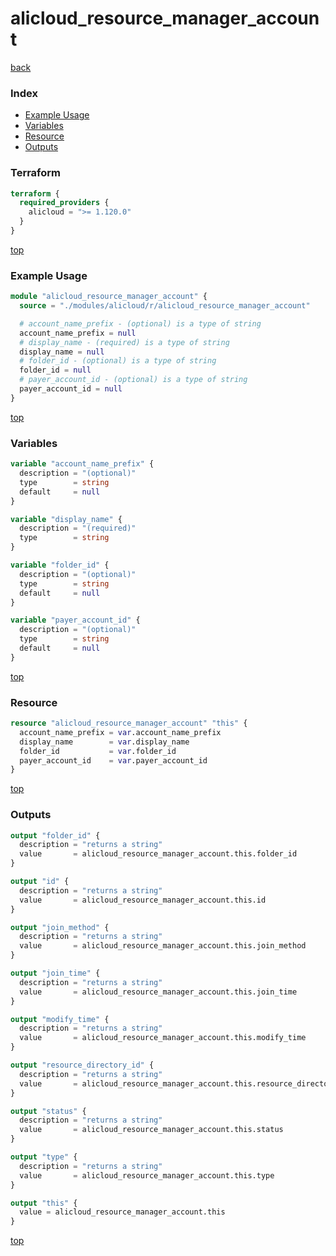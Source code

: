# alicloud_resource_manager_account

[back](../alicloud.md)

### Index

- [Example Usage](#example-usage)
- [Variables](#variables)
- [Resource](#resource)
- [Outputs](#outputs)

### Terraform

```terraform
terraform {
  required_providers {
    alicloud = ">= 1.120.0"
  }
}
```

[top](#index)

### Example Usage

```terraform
module "alicloud_resource_manager_account" {
  source = "./modules/alicloud/r/alicloud_resource_manager_account"

  # account_name_prefix - (optional) is a type of string
  account_name_prefix = null
  # display_name - (required) is a type of string
  display_name = null
  # folder_id - (optional) is a type of string
  folder_id = null
  # payer_account_id - (optional) is a type of string
  payer_account_id = null
}
```

[top](#index)

### Variables

```terraform
variable "account_name_prefix" {
  description = "(optional)"
  type        = string
  default     = null
}

variable "display_name" {
  description = "(required)"
  type        = string
}

variable "folder_id" {
  description = "(optional)"
  type        = string
  default     = null
}

variable "payer_account_id" {
  description = "(optional)"
  type        = string
  default     = null
}
```

[top](#index)

### Resource

```terraform
resource "alicloud_resource_manager_account" "this" {
  account_name_prefix = var.account_name_prefix
  display_name        = var.display_name
  folder_id           = var.folder_id
  payer_account_id    = var.payer_account_id
}
```

[top](#index)

### Outputs

```terraform
output "folder_id" {
  description = "returns a string"
  value       = alicloud_resource_manager_account.this.folder_id
}

output "id" {
  description = "returns a string"
  value       = alicloud_resource_manager_account.this.id
}

output "join_method" {
  description = "returns a string"
  value       = alicloud_resource_manager_account.this.join_method
}

output "join_time" {
  description = "returns a string"
  value       = alicloud_resource_manager_account.this.join_time
}

output "modify_time" {
  description = "returns a string"
  value       = alicloud_resource_manager_account.this.modify_time
}

output "resource_directory_id" {
  description = "returns a string"
  value       = alicloud_resource_manager_account.this.resource_directory_id
}

output "status" {
  description = "returns a string"
  value       = alicloud_resource_manager_account.this.status
}

output "type" {
  description = "returns a string"
  value       = alicloud_resource_manager_account.this.type
}

output "this" {
  value = alicloud_resource_manager_account.this
}
```

[top](#index)